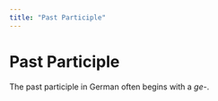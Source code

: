 ```yaml
---
title: "Past Participle"
---
```

# Past Participle
The past participle in German often begins with a *ge-*.